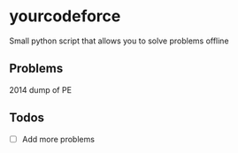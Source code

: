 # yourcodeforce

Small python script that allows you to solve problems offline

## Problems
2014 dump of PE

## Todos
- [ ] Add more problems

